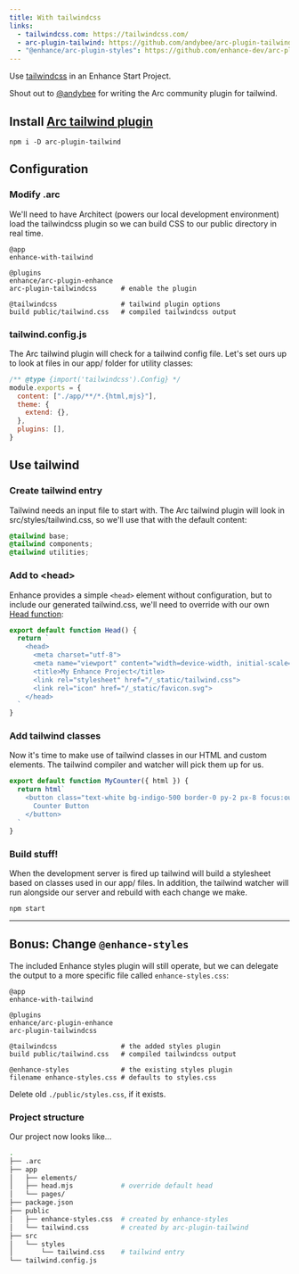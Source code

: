 ```yaml
---
title: With tailwindcss
links:
  - tailwindcss.com: https://tailwindcss.com/
  - arc-plugin-tailwind: https://github.com/andybee/arc-plugin-tailwindcss
  - "@enhance/arc-plugin-styles": https://github.com/enhance-dev/arc-plugin-styles
---
```


Use [tailwindcss](https://tailwindcss.com/) in an Enhance Start Project.

<doc-callout level="tip" mark="📣" thin>

Shout out to [@andybee](https://github.com/andybee) for writing the Arc community plugin for tailwind.

</doc-callout>

## Install [Arc tailwind plugin](https://github.com/andybee/arc-plugin-tailwindcss)

```
npm i -D arc-plugin-tailwind
```

## Configuration

### Modify .arc

We'll need to have Architect (powers our local development environment) load the tailwindcss plugin so we can build CSS to our public directory in real time.

<doc-code filename="/.arc" highlight="6-add,8:9-add">

```arc
@app
enhance-with-tailwind

@plugins
enhance/arc-plugin-enhance
arc-plugin-tailwindcss      # enable the plugin

@tailwindcss                # tailwind plugin options
build public/tailwind.css   # compiled tailwindcss output
```

</doc-code>

### tailwind.config.js

The Arc tailwind plugin will check for a tailwind config file. Let's set ours up to look at files in our app/ folder for utility classes:

<doc-code filename="/tailwind.config.js" highlight="3">

```javascript
/** @type {import('tailwindcss').Config} */
module.exports = {
  content: ["./app/**/*.{html,mjs}"],
  theme: {
    extend: {},
  },
  plugins: [],
}
```

</doc-code>

## Use tailwind

### Create tailwind entry

Tailwind needs an input file to start with.
The Arc tailwind plugin will look in src/styles/tailwind.css, so we'll use that with the default content:

<doc-code filename="src/styles/tailwind.css">

```css
@tailwind base;
@tailwind components;
@tailwind utilities;
```

</doc-code>

### Add to \<head\>

Enhance provides a simple `<head>` element without configuration, but to include our generated tailwind.css, we'll need to override with our own [Head function](/docs/learn/starter-project/head):

<doc-code filename="app/head.mjs" highlight="7">

```javascript
export default function Head() {
  return `
    <head>
      <meta charset="utf-8">
      <meta name="viewport" content="width=device-width, initial-scale=1">
      <title>My Enhance Project</title>
      <link rel="stylesheet" href="/_static/tailwind.css">
      <link rel="icon" href="/_static/favicon.svg">
    </head>
  `
}
```

</doc-code>

### Add tailwind classes

Now it's time to make use of tailwind classes in our HTML and custom elements. The tailwind compiler and watcher will pick them up for us.

```javascript
export default function MyCounter({ html }) {
  return html`
    <button class="text-white bg-indigo-500 border-0 py-2 px-8 focus:outline-none hover:bg-indigo-600 rounded text-lg">
      Counter Button
    </button>
  `
}

```

### Build stuff!

When the development server is fired up tailwind will build a stylesheet based on classes used in our app/ files. In addition, the tailwind watcher will run alongside our server and rebuild with each change we make.

```
npm start
```

<hr class="block mt3 mb3 border1" />

## Bonus: Change `@enhance-styles`

The included Enhance styles plugin will still operate, but we can delegate the output to a more specific file called `enhance-styles.css`:

<doc-code filename="/.arc" highlight="11:12-add">

```arc
@app
enhance-with-tailwind

@plugins
enhance/arc-plugin-enhance
arc-plugin-tailwindcss

@tailwindcss                # the added styles plugin
build public/tailwind.css   # compiled tailwindcss output

@enhance-styles             # the existing styles plugin
filename enhance-styles.css # defaults to styles.css
```

</doc-code>

<doc-callout level="danger" mark="🗑️" thin>

Delete old `./public/styles.css`, if it exists.

</doc-callout>

### Project structure

Our project now looks like...

```bash
.
├── .arc
├── app
│   ├── elements/
│   ├── head.mjs            # override default head
│   └── pages/
├── package.json
├── public
│   ├── enhance-styles.css  # created by enhance-styles
│   └── tailwind.css        # created by arc-plugin-tailwind
├── src
│   └── styles
│       └── tailwind.css    # tailwind entry
└── tailwind.config.js
```

